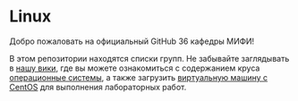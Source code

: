 Linux
=====

Добро пожаловать на официальный GitHub 36 кафедры МИФИ!

В этом репозитории находятся списки групп. Не забывайте заглядывать
в [нашу вики](https://github.com/kaf36/linux/wiki), где вы можете
ознакомиться с содержанием круса
[операционные системы](https://github.com/kaf36/linux/wiki/%D0%9A%D1%83%D1%80%D1%81-%22%D0%9E%D0%BF%D0%B5%D1%80%D0%B0%D1%86%D0%B8%D0%BE%D0%BD%D0%BD%D1%8B%D0%B5-%D1%81%D0%B8%D1%81%D1%82%D0%B5%D0%BC%D1%8B%22),
а также загрузить [виртуальную машину с CentOS](https://github.com/kaf36/linux/wiki/CentOS)
для выполнения лабораторных работ.
